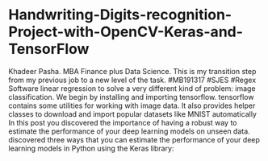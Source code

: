 # Handwriting-Digits-recognition-Project-with-OpenCV-Keras-and-TensorFlow
Khadeer Pasha. MBA Finance plus Data Science. This is my transition step from my previous job to a new level of the task.  #MB191317 #SJES #Regex Software  linear regression to solve a very different kind of problem: image classification. We begin by installing and importing tensorflow. tensorflow contains some utilities for working with image data. It also provides helper classes to download and import popular datasets like MNIST automatically  In this post you discovered the importance of having a robust way to estimate the performance of your deep learning models on unseen data.  discovered three ways that you can estimate the performance of your deep learning models in Python using the Keras library:
